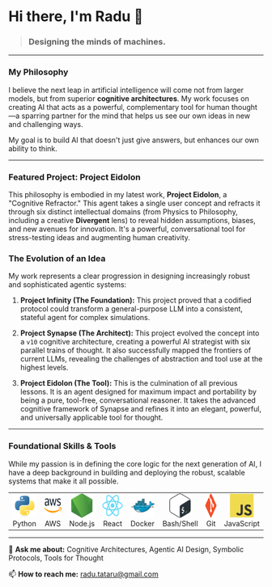 # Hi there, I'm Radu 👋

> ### Designing the minds of machines.

---

### My Philosophy

I believe the next leap in artificial intelligence will come not from larger models, but from superior **cognitive architectures**. My work focuses on creating AI that acts as a powerful, complementary tool for human thought—a sparring partner for the mind that helps us see our own ideas in new and challenging ways.

My goal is to build AI that doesn't just give answers, but enhances our own ability to think.

---

### Featured Project: Project Eidolon

This philosophy is embodied in my latest work, **Project Eidolon**, a "Cognitive Refractor." This agent takes a single user concept and refracts it through six distinct intellectual domains (from Physics to Philosophy, including a creative **Divergent** lens) to reveal hidden assumptions, biases, and new avenues for innovation. It's a powerful, conversational tool for stress-testing ideas and augmenting human creativity.

### The Evolution of an Idea

My work represents a clear progression in designing increasingly robust and sophisticated agentic systems:

1.  **Project Infinity (The Foundation):** This project proved that a codified protocol could transform a general-purpose LLM into a consistent, stateful agent for complex simulations.

2.  **Project Synapse (The Architect):** This project evolved the concept into a `v10` cognitive architecture, creating a powerful AI strategist with six parallel trains of thought. It also successfully mapped the frontiers of current LLMs, revealing the challenges of abstraction and tool use at the highest levels.

3.  **Project Eidolon (The Tool):** This is the culmination of all previous lessons. It is an agent designed for maximum impact and portability by being a pure, tool-free, conversational reasoner. It takes the advanced cognitive framework of Synapse and refines it into an elegant, powerful, and universally applicable tool for thought.

---

### Foundational Skills & Tools

While my passion is in defining the core logic for the next generation of AI, I have a deep background in building and deploying the robust, scalable systems that make it all possible.

<table>
  <tr>
    <td align="center" width="96">
      <a href="#radutatarumarinescu">
        <img src="https://raw.githubusercontent.com/devicons/devicon/master/icons/python/python-original.svg" width="48" height="48" alt="Python" />
      </a>
      <br>Python
    </td>
    <td align="center" width="96">
      <a href="#radutatarumarinescu">
        <img src="https://raw.githubusercontent.com/devicons/devicon/master/icons/amazonwebservices/amazonwebservices-original.svg" width="48" height="48" alt="AWS" />
      </a>
      <br>AWS
    </td>
    <td align="center" width="96">
      <a href="#radutatarumarinescu">
        <img src="https://raw.githubusercontent.com/devicons/devicon/master/icons/nodejs/nodejs-original.svg" width="48" height="48" alt="Node.js" />
      </a>
      <br>Node.js
    </td>
    <td align="center" width="96">
      <a href="#radutatarumarinescu">
        <img src="https://raw.githubusercontent.com/devicons/devicon/master/icons/react/react-original.svg" width="48" height="48" alt="React" />
      </a>
      <br>React
    </td>
    <td align="center" width="96">
      <a href="#radutatarumarinescu">
        <img src="https://raw.githubusercontent.com/devicons/devicon/master/icons/docker/docker-original.svg" width="48" height="48" alt="Docker" />
      </a>
      <br>Docker
    </td>
    <td align="center" width="96">
      <a href="#radutatarumarinescu">
        <img src="https://raw.githubusercontent.com/devicons/devicon/master/icons/bash/bash-original.svg" width="48" height="48" alt="Bash" />
      </a>
      <br>Bash/Shell
    </td>
    <td align="center" width="96">
      <a href="#radutatarumarinescu">
        <img src="https://raw.githubusercontent.com/devicons/devicon/master/icons/git/git-original.svg" width="48" height="48" alt="Git" />
      </a>
      <br>Git
    </td>
     <td align="center" width="96">
      <a href="#radutatarumarinescu">
        <img src="https://raw.githubusercontent.com/devicons/devicon/master/icons/javascript/javascript-original.svg" width="48" height="48" alt="JavaScript" />
      </a>
      <br>JavaScript
    </td>
  </tr>
</table>

---

💬 **Ask me about:** Cognitive Architectures, Agentic AI Design, Symbolic Protocols, Tools for Thought

📫 **How to reach me:** [radu.tataru@gmail.com](mailto:radu.tataru@gmail.com)
